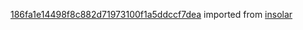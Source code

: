 [186fa1e14498f8c882d71973100f1a5ddccf7dea](https://github.com/insolar/insolar/commit/186fa1e14498f8c882d71973100f1a5ddccf7dea) imported from [insolar](https://github.com/insolar/insolar)
